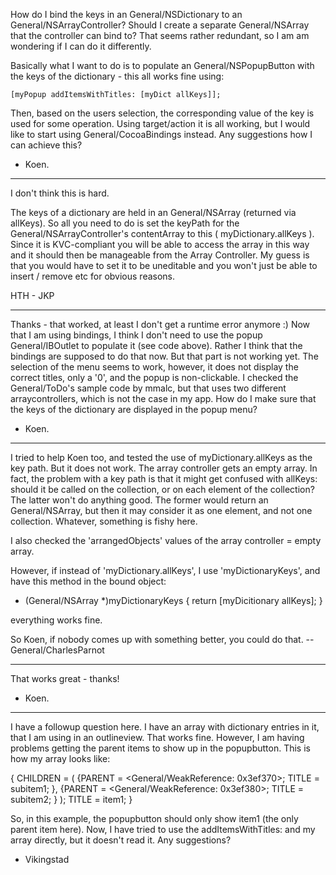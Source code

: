 How do I bind the keys in an General/NSDictionary to an General/NSArrayController? Should I create a separate General/NSArray that the controller can bind to? That seems rather redundant, so I am am wondering if I can do it differently.

Basically what I want to do is to populate an General/NSPopupButton with the keys of the dictionary - this all works fine using:

    [myPopup addItemsWithTitles: [myDict allKeys]];

Then, based on the users selection, the corresponding value of the key is used for some operation. Using target/action it is all working, but I would like to start using General/CocoaBindings instead. Any suggestions how I can achieve this?

- Koen.

----

I don't think this is hard.

The keys of a dictionary are held in an General/NSArray (returned via allKeys).  So all you need to do is set the keyPath for the General/NSArrayController's contentArray to this ( myDictionary.allKeys ).  Since it is KVC-compliant you will be able to access the array in this way and it should then be manageable from the Array Controller.  My guess is that you would have to set it to be uneditable and you won't just be able to insert / remove etc for obvious reasons.

HTH - JKP

----

Thanks - that worked, at least I don't get a runtime error anymore :) Now that I am using bindings, I think I don't need to use the popup General/IBOutlet to populate it (see code above). Rather I think that the bindings are supposed to do that now. But that part is not working yet. The selection of the menu seems to work, however, it does not display the correct titles, only a '0', and the popup is non-clickable.  I checked the General/ToDo's sample code by mmalc, but that uses two different arraycontrollers, which is not the case in my app. How do I make sure that the keys of the dictionary are displayed in the popup menu? 

- Koen.

----
I tried to help Koen too, and tested the use of myDictionary.allKeys as the key path. But it does not work. The array controller gets an empty array. In fact, the problem with a key path is that it might get confused with allKeys: should it be called on the collection, or on each element of the collection? The latter won't do anything good. The former would return an General/NSArray, but then it may consider it as one element, and not one collection. Whatever, something is fishy here.

I also checked the 'arrangedObjects' values of the array controller = empty array.

However, if instead of 'myDictionary.allKeys', I use 'myDictionaryKeys', and have this method in the bound object:

    
- (General/NSArray *)myDictionaryKeys
{
    return [myDicitionary allKeys];
}


everything works fine.

So Koen, if nobody comes up with something better, you could do that. -- General/CharlesParnot

----
That works great - thanks!

- Koen.

----

I have a followup question here. I have an array with dictionary entries in it, that I am using in an outlineview. That works fine. However, I am having problems getting the parent items to show up in the popupbutton. This is how my array looks like:

    
{
        CHILDREN = (
            {PARENT = <General/WeakReference: 0x3ef370>; TITLE = subitem1; }, 
            {PARENT = <General/WeakReference: 0x3ef380>; TITLE = subitem2; }
        ); 
        TITLE = item1; 
    }


So, in this example, the popupbutton should only show item1 (the only parent item here).
Now, I have tried to use the addItemsWithTitles: and my array directly, but it doesn't read it. Any suggestions?

- Vikingstad